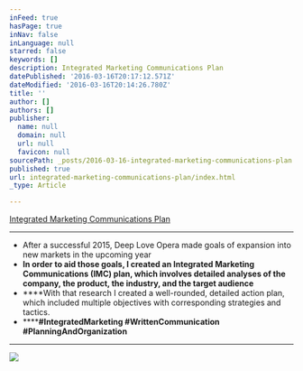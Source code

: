 ```yaml
---
inFeed: true
hasPage: true
inNav: false
inLanguage: null
starred: false
keywords: []
description: Integrated Marketing Communications Plan
datePublished: '2016-03-16T20:17:12.571Z'
dateModified: '2016-03-16T20:14:26.780Z'
title: ''
author: []
authors: []
publisher:
  name: null
  domain: null
  url: null
  favicon: null
sourcePath: _posts/2016-03-16-integrated-marketing-communications-plan.md
published: true
url: integrated-marketing-communications-plan/index.html
_type: Article

---
```

[Integrated Marketing Communications Plan][0]

****

* After a successful 2015, Deep Love Opera made goals of expansion into new markets in the upcoming year
* **In order to aid those goals, I created an Integrated Marketing Communications (IMC) plan, which involves detailed analyses of the company, the product, the industry, and the target audience**
* ****With that research I created a well-rounded, detailed action plan, which included multiple objectives with corresponding strategies and tactics.
* ******\#IntegratedMarketing \#WrittenCommunication \#PlanningAndOrganization**
* ****
![](https://the-grid-user-content.s3-us-west-2.amazonaws.com/8c81ae28-3f9f-492b-a85b-607aabee1108.jpg)

[0]: https://drive.google.com/file/d/0B_3Bn2B5HlnMYzdYenZCVk1wVVU/view?usp=sharing